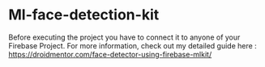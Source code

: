 # Ml-face-detection-kit
Before executing the project you have to connect it to anyone of your Firebase Project.  For more information, check out my detailed guide here : https://droidmentor.com/face-detector-using-firebase-mlkit/
